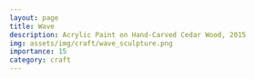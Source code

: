 ```yaml
---
layout: page
title: Wave
description: Acrylic Paint on Hand-Carved Cedar Wood, 2015
img: assets/img/craft/wave_sculpture.png
importance: 15
category: craft
---
```



